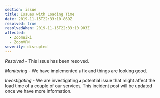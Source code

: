 ```yaml
---
section: issue
title: Issues with Loading Time
date: 2019-11-15T22:33:10.869Z
resolved: true
resolvedWhen: 2019-11-15T22:33:10.903Z
affected:
  - ZoomWiki
  - ZoomVPN
severity: disrupted
---
```

_Resolved_ - This issue has been resolved.

_Monitoring_ - We have implemented a fix and things are looking good.

_Investigating_ - We are investigating a potential issue that might affect the load time of a couple of our services. This incident post will be updated once we have more information.
